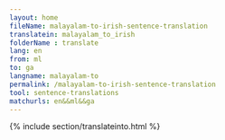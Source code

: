 ```yaml
---
layout: home
fileName: malayalam-to-irish-sentence-translation
translatein: malayalam_to_irish
folderName : translate
lang: en
from: ml
to: ga
langname: malayalam-to
permalink: /malayalam-to-irish-sentence-translation
tool: sentence-translations
matchurls: en&&ml&&ga
---
```

{% include section/translateinto.html %}
